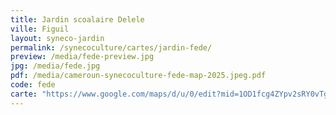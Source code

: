 ```yaml
---
title: Jardin scoalaire Delele
ville: Figuil
layout: syneco-jardin
permalink: /synecoculture/cartes/jardin-fede/
preview: /media/fede-preview.jpg
jpg: /media/fede.jpg
pdf: /media/cameroun-synecoculture-fede-map-2025.jpeg.pdf
code: fede
carte: "https://www.google.com/maps/d/u/0/edit?mid=1OD1fcg4ZYpv2sRY0vTgWqwvDEmE3EgI&ll=9.727247162913244%2C13.999931859678085&z=21"
---
```

